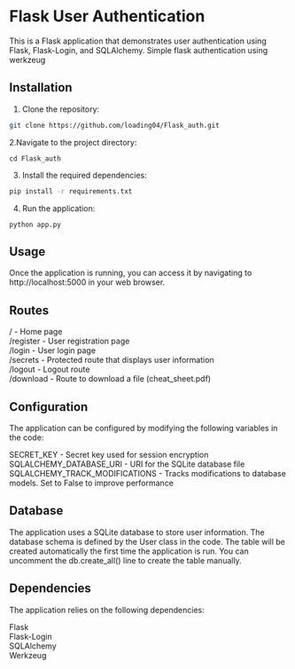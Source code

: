 

# Flask User Authentication

This is a Flask application that demonstrates user authentication using Flask, Flask-Login, and SQLAlchemy.
Simple flask authentication using werkzeug
## Installation

1. Clone the repository:

```bash
git clone https://github.com/loading04/Flask_auth.git
```

2.Navigate to the project directory:

```
cd Flask_auth
```

3. Install the required dependencies:
```bash
pip install -r requirements.txt
```

4. Run the application:

```
python app.py
```

## Usage
Once the application is running, you can access it by navigating to http://localhost:5000 in your web browser. <br>

## Routes
/ - Home page <br>
/register - User registration page <br>
/login - User login page <br>
/secrets - Protected route that displays user information <br>
/logout - Logout route <br>
/download - Route to download a file (cheat_sheet.pdf) <br>

## Configuration
The application can be configured by modifying the following variables in the code: <br>

SECRET_KEY - Secret key used for session encryption <br>
SQLALCHEMY_DATABASE_URI - URI for the SQLite database file <br>
SQLALCHEMY_TRACK_MODIFICATIONS - Tracks modifications to database models. Set to False to improve performance <br>
## Database
The application uses a SQLite database to store user information. The database schema is defined by the User class in the code. The table will be created automatically the first time the application is run. You can uncomment the db.create_all() line to create the table manually. <br>

## Dependencies
The application relies on the following dependencies: <br>

Flask <br>
Flask-Login <br>
SQLAlchemy <br>
Werkzeug <br>
